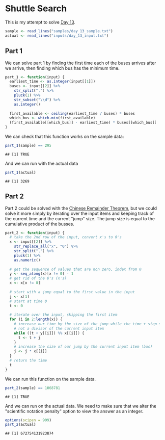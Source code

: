 # Shuttle Search



This is my attempt to solve [Day 13](https://adventofcode.com/2020/day/13).


```r
sample <- read_lines("samples/day_13_sample.txt")
actual <- read_lines("inputs/day_13_input.txt")
```

## Part 1

We can solve part 1 by finding the first time each of the buses arrives after we arrive, then finding which bus has the
minimum time.


```r
part_1 <- function(input) {
  earliest_time <- as.integer(input[[1]])
  buses <- input[[2]] %>%
    str_split(",") %>%
    pluck(1) %>%
    str_subset("\\d") %>%
    as.integer()
  
  first_available <- ceiling(earliest_time / buses) * buses
  which_bus <- which.min(first_available)
  (first_available[[which_bus]] - earliest_time) * buses[[which_bus]]
}
```

We can check that this function works on the sample data:


```r
part_1(sample) == 295
```

```
## [1] TRUE
```

And we can run with the actual data


```r
part_1(actual)
```

```
## [1] 3269
```

## Part 2

Part 2 could be solved with the [Chinese Remainder Theorem](https://en.wikipedia.org/wiki/Chinese_remainder_theorem),
but we could solve it more simply by iterating over the input items and keeping track of the current time and the
current "jump" size. The jump size is equal to the cumulative product of the busses.


```r
part_2 <- function(input) {
  # take the 2nd row of the input, convert x's to 0's
  x <- input[[2]] %>%
    str_replace_all("x", "0") %>%
    str_split(",") %>%
    pluck(1) %>%
    as.numeric()
  
  # get the sequence of values that are non zero, index from 0
  y <- seq_along(x)[x != 0] - 1
  # get rid of the 0's (x's)
  x <- x[x != 0]
  
  # start with a jump equal to the first value in the input
  j <- x[1]
  # start at time 0
  t <- 0
  
  # iterate over the input, skipping the first item
  for (i in 2:length(x)) {
    # increase our time by the size of the jump while the time + step size is
    # not a divisor of the current input item
    while ((t + y[[i]]) %% x[[i]]) {
      t <- t + j
    }
    # increase the size of our jump by the current input item (bus)
    j <- j * x[[i]]
  }
  # return the time
  t
}
```

We can run this function on the sample data.


```r
part_2(sample) == 1068781
```

```
## [1] TRUE
```

And we can run on the actual data. We need to make sure that we alter the "scientific notation penalty" option to view
the answer as an integer.


```r
options(scipen = 999)
part_2(actual)
```

```
## [1] 672754131923874
```
